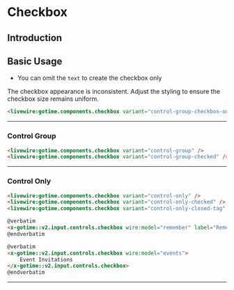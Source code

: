 # Checkbox

## Introduction

## Basic Usage

- You can omit the `text` to create the checkbox only

<div class="txt-red">The checkbox appearance is inconsistent. Adjust the styling to ensure the checkbox size remains uniform.</div>

```html +parse
<livewire:gotime.components.checkbox variant="control-group-checkbox-only" />
```

----------

### Control Group

```html +parse
<livewire:gotime.components.checkbox variant="control-group" />
<livewire:gotime.components.checkbox variant="control-group-checked" />
```

----------

### Control Only

```html +parse
<livewire:gotime.components.checkbox variant="control-only" />
<livewire:gotime.components.checkbox variant="control-only-checked" />
<livewire:gotime.components.checkbox variant="control-only-closed-tag" />
```

```html +parse-torchlight-blade
@verbatim
<x-gotime::v2.input.controls.checkbox wire:model="remember" label="Remember Me" />
@endverbatim
```



```html +parse-torchlight-blade
@verbatim
<x-gotime::v2.input.controls.checkbox wire:model="events">
    Event Invitations
</x-gotime::v2.input.controls.checkbox>
@endverbatim
```

----------



<!-- laravel only -->
<!-- ```html +parse
<x-gt-checkbox for="let" label="label" />
``` -->



<!-- 
{{-- <label>
    <input type="checkbox" name="hobbies" value="reading"> Reading
</label>
<label>
    <input type="checkbox" name="hobbies" value="traveling"> Traveling
</label>
<label>
    <input type="checkbox" name="hobbies" value="cooking"> Cooking
</label>
<label>
    <input type="checkbox" name="hobbies" value="sports"> Sports
</label> --}}

{{-- <input {{ $attributes->merge(['checked' => old($for)]) }} name="{{ $for }}" />
     --}}
{{-- force label? --}} -->


<!-- 

@props(['for', 'label' => null, 'options' => []])


{{-- this check needs to be in both the control, and component to make sure we cover both cases --}}
@php
    $for = $attributes->whereStartsWith('wire:model')->first() ?? $for;
    if (!isset($for)) {
        throw new InvalidArgumentException('A `for` or `wire:model` attribute must be provided for this form control.');
    }
@endphp


@if (!empty($options))
    {{-- this is crap and nothing like my code --}}
    <fieldset>
        @if ($label)
            <legend>{{ $label }}</legend>
        @endif

        @foreach ($options as $value => $text)
            @php
                if (is_int($value)) {
                    $value = $text;
                }
                $id = $for . '-' . Str::slug($value);
            @endphp


            <label for="{{ $id }}">
                <input id="{{ $id }}" type="checkbox" name="{{ $for }}[]" value="{{ $value }}" wire:model="{{ $for }}" />
                {{ $text }}
            </label>
        @endforeach
    </fieldset>
@else
    {{-- fallback to single checkbox --}}
    <label>
        <input
            {{ $attributes }} name="{{ $for }}"
            @checked(!$attributes->has('wire:model') && old($for))
            type="checkbox" />
        {{ $slot->isNotEmpty() ? $slot : $label }}
    </label>
@endif


{{-- <fieldset>
    <legend>Preferred Languages</legend>

    <label>
        <input type="checkbox" name="languages[]" value="English">
        English
    </label>

    <label>
        <input type="checkbox" name="languages[]" value="French">
        French
    </label>
</fieldset> --}} -->

<!-- 
{{-- <x-gt-checkbox-group 
for="updateTypes" 
:options="[ 'email' => 'Email', 'sms' => 'SMS', 'notification' => 'Notification', ]" 
legend="Update types" /> --}} -->
